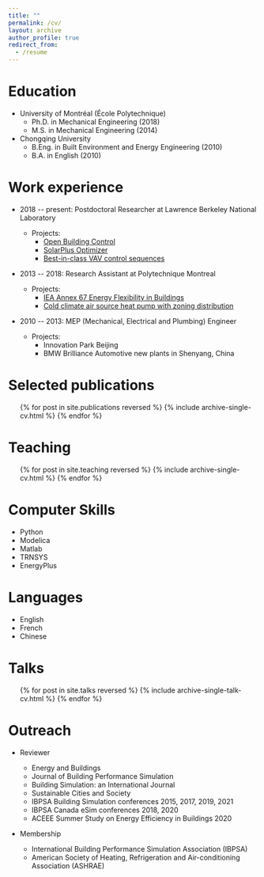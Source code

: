 ```yaml
---
title: ""
permalink: /cv/
layout: archive
author_profile: true
redirect_from:
  - /resume
---
```

Education
======
* University of Montréal (École Polytechnique)
  * Ph.D. in Mechanical Engineering (2018)
  * M.S. in Mechanical Engineering (2014)
* Chongqing University
  * B.Eng. in Built Environment and Energy Engineering (2010)
  * B.A. in English (2010)

Work experience
======
* 2018 -- present: Postdoctoral Researcher at Lawrence Berkeley National Laboratory
  * Projects:
    * [Open Building Control](http://obc.lbl.gov/)
    * [SolarPlus Optimizer](https://github.com/LBNL-ETA/SolarPlus-Optimizer)
    * [Best-in-class VAV control sequences](https://bitbucket.org/berkeleylab/bic-savcal36)

* 2013 -- 2018: Research Assistant at Polytechnique Montreal
  * Projects:
    * [IEA Annex 67 Energy Flexibility in Buildings](http://www.annex67.org/)
    * [Cold climate air source heat pump with zoning distribution](
    https://www.nrcan.gc.ca/science-and-data/funding-partnerships/funding-opportunities/current-investments/integrated-air-source-heat-pump-system-domestic-hot-water-and-space-heating-low-energy-and-net-zero/16069
    )

* 2010 -- 2013: MEP (Mechanical, Electrical and Plumbing) Engineer
  * Projects:
    * Innovation Park Beijing
    * BMW Brilliance Automotive new plants in Shenyang, China

Selected publications
======
  <ul>{% for post in site.publications reversed %}
    {% include archive-single-cv.html %}
  {% endfor %}</ul>

Teaching
======
  <ul>{% for post in site.teaching reversed %}
    {% include archive-single-cv.html %}
  {% endfor %}</ul>

Computer Skills
======
  * Python
  * Modelica
  * Matlab
  * TRNSYS
  * EnergyPlus

Languages
======
  * English
  * French
  * Chinese

Talks
======
  <ul>{% for post in site.talks reversed %}
    {% include archive-single-talk-cv.html %}
  {% endfor %}</ul>

Outreach
======
* Reviewer
  * Energy and Buildings
  * Journal of Building Performance Simulation
  * Building Simulation: an International Journal
  * Sustainable Cities and Society
  * IBPSA Building Simulation conferences 2015, 2017, 2019, 2021
  * IBPSA Canada eSim conferences 2018, 2020
  * ACEEE Summer Study on Energy Efficiency in Buildings 2020

* Membership
  * International Building Performance Simulation Association (IBPSA)
  * American Society of Heating, Refrigeration and Air-conditioning Association (ASHRAE)
